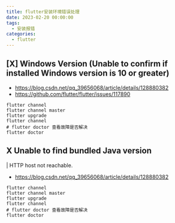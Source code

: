 ```yaml
---
title: flutter安装环境错误处理
date: 2023-02-20 00:00:00
tags:
  - 安装报错
categories:
  - flutter
---
```


## [X] Windows Version (Unable to confirm if installed Windows version is 10 or greater)

- <https://blog.csdn.net/qq_39656068/article/details/128880382>
- <https://github.com/flutter/flutter/issues/117890>

```shell
flutter channel
flutter channel master
flutter upgrade
flutter channel
# flutter doctor 查看故障是否解决
flutter doctor
```

## X Unable to find bundled Java version

| HTTP host not reachable.

- <https://blog.csdn.net/qq_39656068/article/details/128880382>

```shell
flutter channel
flutter channel master
flutter upgrade
flutter channel
# flutter doctor 查看故障是否解决
flutter doctor
```
